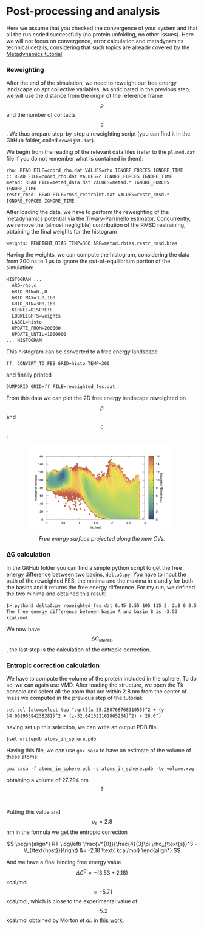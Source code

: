# Post-processing and analysis
Here we assume that you checked the convergence of your system and that all the run ended successfully (no protein unfolding, no other issues). Here we will not focus on convergence, error calculation and metadynamics technical details, considering that such topics are already covered by the [Metadynamics tutorial](https://www.plumed-tutorials.org/lessons/21/004/data/NAVIGATION.html). 

### Reweighting 
After the end of the simulation, we need to reweight our free energy landscape on apt collective variables. As anticipated in the previous step, we will use the distance from the origin of the reference frame $$\rho$$ and the number of contacts $$c$$. We thus prepare step-by-step a reweighting script (you can find it in the GitHub folder, called `reweight.dat`).

We begin from the reading of the relevant data files (refer to the `plumed.dat` file if you do not remember what is contained in them):
```
rho: READ FILE=coord_rho.dat VALUES=rho IGNORE_FORCES IGNORE_TIME
c: READ FILE=coord_rho.dat VALUES=c IGNORE_FORCES IGNORE_TIME
metad: READ FILE=metad_data.dat VALUES=metad.* IGNORE_FORCES IGNORE_TIME
restr_rmsd: READ FILE=rmsd_restraint.dat VALUES=restr_rmsd.* IGNORE_FORCES IGNORE_TIME
```
After loading the data, we have to perform the reweighting of the metadynamics potential via the [Tiwary-Parrinello estimator](https://doi.org/10.1021/jp504920s). Concurrently, we remove the (almost negligible) contribution of the RMSD restraining, obtaining the final weights for the histogram
```
weights: REWEIGHT_BIAS TEMP=300 ARG=metad.rbias,restr_rmsd.bias
```
Having the weights, we can compute the histogram, considering the data from 200 ns to 1 µs to ignore the out-of-equilibrium portion of the simulation:
```
HISTOGRAM ...
  ARG=rho,c
  GRID_MIN=0.,0
  GRID_MAX=3.0,160
  GRID_BIN=300,160
  KERNEL=DISCRETE
  LOGWEIGHTS=weights
  LABEL=histo
  UPDATE_FROM=200000
  UPDATE_UNTIL=1000000
... HISTOGRAM
```
This histogram can be converted to a free energy landscape
```
ff: CONVERT_TO_FES GRID=histo TEMP=300
```
and finally printed
```
DUMPGRID GRID=ff FILE=reweighted_fes.dat
```
From this data we can plot the 2D free energy landscape reweighted on $$\rho$$ and $$c$$:

<p align="center">
  <img src="img/fes.jpg" alt="Alt text" width="75%">
  <br>
  <em>Free energy surface projected along the new CVs.</em>
</p>

### ∆G calculation
In the GitHub folder you can find a simple python script to get the free energy difference between two basins, `deltaG.py`. You have to input the path of the reweighted FES, the minima and the maxima in x and y for both the basins and it returns the free energy difference. For my run, we defined the two minima and obtained this result:
```
$> python3 deltaG.py reweighted_fes.dat 0.45 0.55 105 115 2. 2.8 0 0.5
The free energy difference between basin A and basin B is -3.53 kcal/mol
```
We now have $$\Delta G_{\text{MetaD}}$$, the last step is the calculation of the entropic correction.

### Entropic correction calculation
We have to compute the volume of the protein included in the sphere. To do so, we can again use VMD. After loading the structure, we open the Tk console and select all the atom that are within 2.8 nm from the center of mass we computed in the previous step of the tutorial:
```
set sel [atomselect top "sqrt((x-35.28876876831055)^2 + (y-34.06196594238281)^2 + (z-32.041622161865234)^2) < 28.0"]
```
having set up this selection, we can write an output PDB file.
```
$sel writepdb atoms_in_sphere.pdb
```
Having this file, we can use `gmx sasa` to have an estimate of the volume of these atoms:
```
gmx sasa -f atoms_in_sphere.pdb -s atoms_in_sphere.pdb -tv volume.xvg
```
obtaining a volume of 27.294 nm$$^3$$.

Putting this value and $$\rho_{\text{s}}=2.8$$ nm in the formula we get the entropic correction

$$
\begin{align*}
RT \log\left( \frac{V^{0}}{\frac{4}{3}\pi \rho_{\text{s}}^3 -V_{\text{host}}}\right)
&= -2.18 \text{ kcal/mol}
\end{align*}
$$

And we have a final binding free energy value $$\Delta G^{0}=-(3.53+2.18)$$  kcal/mol$$= -5.71$$ kcal/mol, which is close to the experimental value of $$-5.2$$ kcal/mol obtained by Morton _et al._ in [this work](https://doi.org/10.1021/bi00027a006).
